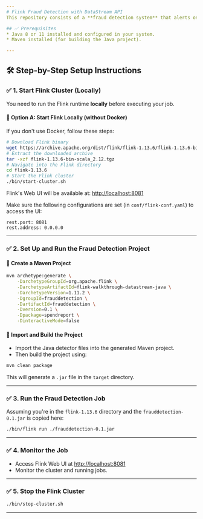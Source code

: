 ```yaml
---
# Flink Fraud Detection with DataStream API
This repository consists of a **fraud detection system** that alerts on suspicious credit card transactions. Using a simple set of rules, it demonstrates how **Apache Flink** can implement advanced business logic and react in **real-time**.

## ✅ Prerequisites
* Java 8 or 11 installed and configured in your system.
* Maven installed (for building the Java project).

---
```


## 🛠️ Step-by-Step Setup Instructions

### ✅ 1. Start Flink Cluster (Locally)
You need to run the Flink runtime **locally** before executing your job.

#### 🔹 Option A: Start Flink Locally (without Docker)
If you don't use Docker, follow these steps:
```bash
# Download Flink binary
wget https://archive.apache.org/dist/flink/flink-1.13.6/flink-1.13.6-bin-scala_2.12.tgz
# Extract the downloaded archive
tar -xzf flink-1.13.6-bin-scala_2.12.tgz
# Navigate into the Flink directory
cd flink-1.13.6
# Start the Flink cluster
./bin/start-cluster.sh
```

Flink's Web UI will be available at: [http://localhost:8081](http://localhost:8081)

Make sure the following configurations are set (in `conf/flink-conf.yaml`) to access the UI:
```
rest.port: 8081
rest.address: 0.0.0.0
```

---

### ✅ 2. Set Up and Run the Fraud Detection Project

#### 🔹 Create a Maven Project
```bash
mvn archetype:generate \
    -DarchetypeGroupId=org.apache.flink \
    -DarchetypeArtifactId=flink-walkthrough-datastream-java \
    -DarchetypeVersion=1.11.2 \
    -DgroupId=frauddetection \
    -DartifactId=frauddetection \
    -Dversion=0.1 \
    -Dpackage=spendreport \
    -DinteractiveMode=false
```

#### 🔹 Import and Build the Project
* Import the Java detector files into the generated Maven project.
* Then build the project using:
```bash
mvn clean package
```
This will generate a `.jar` file in the `target` directory.

---

### ✅ 3. Run the Fraud Detection Job
Assuming you're in the `flink-1.13.6` directory and the `frauddetection-0.1.jar` is copied here:
```bash
./bin/flink run ./frauddetection-0.1.jar
```

---

### ✅ 4. Monitor the Job
* Access Flink Web UI at [http://localhost:8081](http://localhost:8081)
* Monitor the cluster and running jobs.

---

### ✅ 5. Stop the Flink Cluster
```bash
./bin/stop-cluster.sh
```

---
